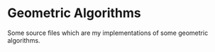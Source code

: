 # Geometric Algorithms

Some source files which are my implementations of some geometric algorithms. 
